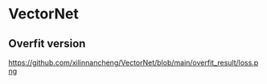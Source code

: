 # VectorNet

## Overfit version
https://github.com/xilinnancheng/VectorNet/blob/main/overfit_result/loss.png
